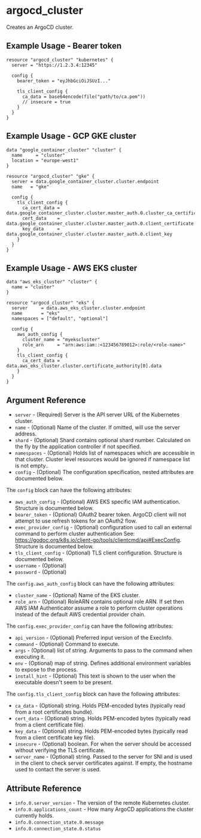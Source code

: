 # argocd_cluster

Creates an ArgoCD cluster.

## Example Usage - Bearer token

```hcl
resource "argocd_cluster" "kubernetes" {
  server = "https://1.2.3.4:12345"

  config {
    bearer_token = "eyJhbGciOiJSUzI..."

    tls_client_config {
      ca_data = base64encode(file("path/to/ca.pem"))
      // insecure = true
    }
  }
}
```

## Example Usage - GCP GKE cluster

```hcl
data "google_container_cluster" "cluster" {
  name     = "cluster"
  location = "europe-west1"
}

resource "argocd_cluster" "gke" {
  server = data.google_container_cluster.cluster.endpoint
  name   = "gke"

  config {
    tls_client_config {
      ca_cert_data = data.google_container_cluster.cluster.master_auth.0.cluster_ca_certificate
      cert_data    = data.google_container_cluster.cluster.master_auth.0.client_certificate
      key_data     = data.google_container_cluster.cluster.master_auth.0.client_key
    }
  }
}
```

## Example Usage - AWS EKS cluster

```hcl
data "aws_eks_cluster" "cluster" {
  name = "cluster"
}

resource "argocd_cluster" "eks" {
  server     = data.aws_eks_cluster.cluster.endpoint
  name       = "eks"
  namespaces = ["default", "optional"]

  config {
    aws_auth_config {
      cluster_name = "myekscluster"
      role_arn     = "arn:aws:iam::<123456789012>:role/<role-name>"
    }
    tls_client_config {
      ca_cert_data = data.aws_eks_cluster.cluster.certificate_authority[0].data
    }
  }
}
```

## Argument Reference

* `server` - (Required) Server is the API server URL of the Kubernetes cluster.
* `name` - (Optional) Name of the cluster. If omitted, will use the server address.
* `shard` - (Optional) Shard contains optional shard number. Calculated on the fly by the application controller if not specified.
* `namespaces` - (Optional) Holds list of namespaces which are accessible in that cluster. Cluster level resources would be ignored if namespace list is not empty..
* `config` - (Optional) The configuration specification, nested attributes are documented below.

The `config` block can have the following attributes:

* `aws_auth_config` - (Optional) AWS EKS specific IAM authentication. Structure is documented below.
* `bearer_token` - (Optional) OAuth2 bearer token. ArgoCD client will not attempt to use refresh tokens for an OAuth2 flow.
* `exec_provider_config` - (Optional) configuration used to call an external command to perform cluster authentication See: https://godoc.org/k8s.io/client-go/tools/clientcmd/api#ExecConfig. Structure is documented below.
* `tls_client_config` - (Optional) TLS client configuration. Structure is documented below.
* `username` - (Optional)
* `password` - (Optional)

The `config.aws_auth_config` block can have the following attributes:

* `cluster_name` - (Optional) Name of the EKS cluster.
* `role_arn` - (Optional) RoleARN contains optional role ARN. If set then AWS IAM Authenticator assume a role to perform cluster operations instead of the default AWS credential provider chain.

The `config.exec_provider_config` can have the following attributes:

* `api_version` - (Optional) Preferred input version of the ExecInfo.
* `command` - (Optional) Command to execute.
* `args` - (Optional) list of string. Arguments to pass to the command when executing it.
* `env` - (Optional) map of string. Defines additional environment variables to expose to the process.
* `install_hint` - (Optional) This text is shown to the user when the executable doesn't seem to be present.

The `config.tls_client_config` block can have the following attributes:

* `ca_data` - (Optional) string. Holds PEM-encoded bytes (typically read from a root certificates bundle).
* `cert_data` - (Optional) string. Holds PEM-encoded bytes (typically read from a client certificate file).
* `key_data` - (Optional) string. Holds PEM-encoded bytes (typically read from a client certificate key file).
* `insecure` - (Optional) boolean. For when the server should be accessed without verifying the TLS certificate.
* `server_name` - (Optional) string. Passed to the server for SNI and is used in the client to check server certificates against. If empty, the hostname used to contact the server is used.

## Attribute Reference

* `info.0.server_version` - The version of the remote Kubernetes cluster.
* `info.0.applications_count` - How many ArgoCD applications the cluster currently holds.
* `info.0.connection_state.0.message`
* `info.0.connection_state.0.status`
